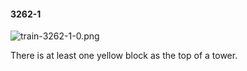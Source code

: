 #### 3262-1
![train-3262-1-0.png](https://github.com/lil-lab/nlvr/raw/master/nlvr/train/images/65/train-3262-1-0.png "train-3262-1-0.png")

There is at least one yellow block as the top of a tower.